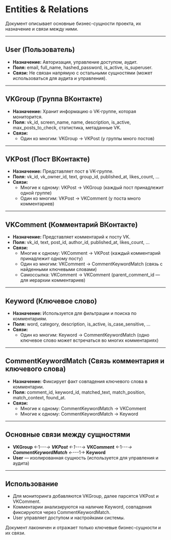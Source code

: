 # Entities & Relations

Документ описывает основные бизнес-сущности проекта, их назначение и связи между ними.

---

## User (Пользователь)
- **Назначение:** Авторизация, управление доступом, аудит.
- **Поля:** email, full_name, hashed_password, is_active, is_superuser.
- **Связи:** Не связан напрямую с остальными сущностями (может использоваться для аудита и управления).

---

## VKGroup (Группа ВКонтакте)
- **Назначение:** Хранит информацию о VK-группе, которая мониторится.
- **Поля:** vk_id, screen_name, name, description, is_active, max_posts_to_check, статистика, метаданные VK.
- **Связи:**
  - Один ко многим: VKGroup → VKPost (у группы много постов)

---

## VKPost (Пост ВКонтакте)
- **Назначение:** Представляет пост в VK-группе.
- **Поля:** vk_id, vk_owner_id, text, group_id, published_at, likes_count, ...
- **Связи:**
  - Многие к одному: VKPost → VKGroup (каждый пост принадлежит одной группе)
  - Один ко многим: VKPost → VKComment (у поста много комментариев)

---

## VKComment (Комментарий ВКонтакте)
- **Назначение:** Представляет комментарий к посту VK.
- **Поля:** vk_id, text, post_id, author_id, published_at, likes_count, ...
- **Связи:**
  - Многие к одному: VKComment → VKPost (каждый комментарий принадлежит одному посту)
  - Один ко многим: VKComment → CommentKeywordMatch (связь с найденными ключевыми словами)
  - Самоссылка: VKComment → VKComment (parent_comment_id — для иерархии комментариев)

---

## Keyword (Ключевое слово)
- **Назначение:** Используется для фильтрации и поиска по комментариям.
- **Поля:** word, category, description, is_active, is_case_sensitive, ...
- **Связи:**
  - Один ко многим: Keyword → CommentKeywordMatch (одно ключевое слово может встречаться во многих комментариях)

---

## CommentKeywordMatch (Связь комментария и ключевого слова)
- **Назначение:** Фиксирует факт совпадения ключевого слова в комментарии.
- **Поля:** comment_id, keyword_id, matched_text, match_position, match_context, found_at.
- **Связи:**
  - Многие к одному: CommentKeywordMatch → VKComment
  - Многие к одному: CommentKeywordMatch → Keyword

---

## Основные связи между сущностями
- **VKGroup** ←1---*→ **VKPost** ←1---*→ **VKComment** ←1---*→ **CommentKeywordMatch** ←*---1→ **Keyword**
- **User** — изолированная сущность (используется для управления и аудита)

---

## Использование
- Для мониторинга добавляются VKGroup, далее парсятся VKPost и VKComment.
- Комментарии анализируются на наличие Keyword, совпадения фиксируются через CommentKeywordMatch.
- User управляет доступом и настройками системы.

Документ лаконичен и отражает только ключевые бизнес-сущности и их связи.
